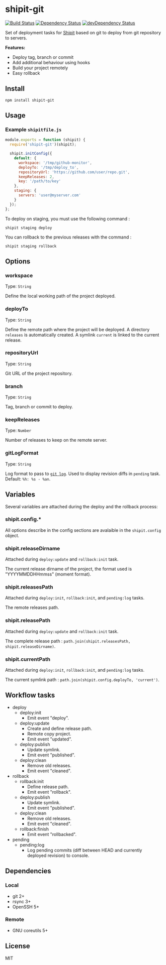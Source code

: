 # shipit-git


[![Build Status](https://travis-ci.org/KrashStudio/shipit-git.svg?branch=master)](https://travis-ci.org/KrashStudio/shipit-git)
[![Dependency Status](https://david-dm.org/KrashStudio/shipit-git.svg?theme=shields.io)](https://david-dm.org/KrashStudio/shipit-git)
[![devDependency Status](https://david-dm.org/KrashStudio/shipit-git/dev-status.svg?theme=shields.io)](https://david-dm.org/KrashStudio/shipit-git#info=devDependencies)

Set of deployment tasks for [Shipit](https://github.com/shipitjs/shipit) based on git to deploy from git repository to servers.

**Features:**

- Deploy tag, branch or commit
- Add additional behaviour using hooks
- Build your project remotely
- Easy rollback

## Install

```
npm install shipit-git
```

## Usage

### Example `shipitfile.js`

```js
module.exports = function (shipit) {
  require('shipit-git')(shipit);

  shipit.initConfig({
    default: {
      workspace: '/tmp/github-monitor',
      deployTo: '/tmp/deploy_to',
      repositoryUrl: 'https://github.com/user/repo.git',
      keepReleases: 2,
      key: '/path/to/key'
    },
    staging: {
      servers: 'user@myserver.com'
    }
  });
};
```

To deploy on staging, you must use the following command :

```
shipit staging deploy
```

You can rollback to the previous releases with the command :

```
shipit staging rollback
```

## Options

### workspace

Type: `String`

Define the local working path of the project deployed.

### deployTo

Type: `String`

Define the remote path where the project will be deployed. A directory `releases` is automatically created. A symlink `current` is linked to the current release.

### repositoryUrl

Type: `String`

Git URL of the project repository.

### branch

Type: `String`

Tag, branch or commit to deploy.

### keepReleases

Type: `Number`

Number of releases to keep on the remote server.

### gitLogFormat

Type: `String`

Log format to pass to [`git log`](http://git-scm.com/docs/git-log#_pretty_formats). Used to display revision diffs in `pending` task. Default: `%h: %s - %an`.

## Variables

Several variables are attached during the deploy and the rollback process:

### shipit.config.*

All options describe in the config sections are avalaible in the `shipit.config` object.

### shipit.releaseDirname

Attached during `deploy:update` and `rollback:init` task.

The current release dirname of the project, the format used is "YYYYMMDDHHmmss" (moment format).

### shipit.releasesPath

Attached during `deploy:init`, `rollback:init`, and `pending:log` tasks.

The remote releases path.

### shipit.releasePath

Attached during `deploy:update` and `rollback:init` task.

The complete release path : `path.join(shipit.releasesPath, shipit.releaseDirname)`.

### shipit.currentPath

Attached during `deploy:init`, `rollback:init`, and `pending:log` tasks.

The current symlink path : `path.join(shipit.config.deployTo, 'current')`.

## Workflow tasks

- deploy
  - deploy:init
    - Emit event "deploy".
  - deploy:update
    - Create and define release path.
    - Remote copy project.
    - Emit event "updated".
  - deploy:publish
    - Update symlink.
    - Emit event "published".
  - deploy:clean
    - Remove old releases.
    - Emit event "cleaned".
- rollback
  - rollback:init
    - Define release path.
    - Emit event "rollback".
  - deploy:publish
    - Update symlink.
    - Emit event "published".
  - deploy:clean
    - Remove old releases.
    - Emit event "cleaned".
  - rollback:finish
    - Emit event "rollbacked".
- pending
  - pending:log
    - Log pending commits (diff between HEAD and currently deployed revision) to console.

## Dependencies

### Local

- git 2+
- rsync 3+
- OpenSSH 5+

### Remote

- GNU coreutils 5+

## License

MIT
